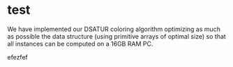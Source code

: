 # test

We have implemented our DSATUR coloring algorithm optimizing as much as possible the data structure (using primitive arrays of optimal size) so that all instances can be computed on a 16GB RAM PC.

efezfef